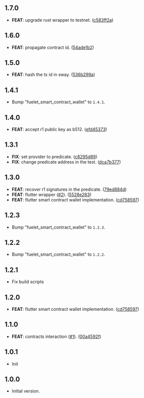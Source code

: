 ## 1.7.0

 - **FEAT**: upgrade rust wrapper to testnet. ([c583ff2a](https://github.com/Fuelet/SmartContractWalletSDK/commit/c583ff2af6c602c2b9102512d6d500603be1f65a))

## 1.6.0

 - **FEAT**: propagate contract id. ([54ade1b2](https://github.com/Fuelet/SmartContractWalletSDK/commit/54ade1b230558508f9c978589d94f2fa3c82a44d))

## 1.5.0

 - **FEAT**: hash the tx id in sway. ([536b299a](https://github.com/Fuelet/SmartContractWalletSDK/commit/536b299ac37db3966896141819a404d32a2f8c7a))

## 1.4.1

 - Bump "fuelet_smart_contract_wallet" to `1.4.1`.

## 1.4.0

 - **FEAT**: accept r1 public key as b512. ([efd45373](https://github.com/Fuelet/SmartContractWalletSDK/commit/efd453737a35a28f26daa7c46c37e724810d9640))

## 1.3.1

 - **FIX**: set provider to predicate. ([c8295d89](https://github.com/Fuelet/SmartContractWalletSDK/commit/c8295d8969923534af6da3a517a6afbf8f4b5415))
 - **FIX**: change predicate address in the test. ([dca7b377](https://github.com/Fuelet/SmartContractWalletSDK/commit/dca7b37759b87cd3a2d1c37a449bce9f02c81309))

## 1.3.0

 - **FEAT**: recover r1 signatures in the predicate. ([79ed884d](https://github.com/Fuelet/SmartContractWalletSDK/commit/79ed884de6986a89fb2970de820ebb162855e4d6))
 - **FEAT**: flutter wrapper ([#2](https://github.com/Fuelet/SmartContractWalletSDK/issues/2)). ([5528e283](https://github.com/Fuelet/SmartContractWalletSDK/commit/5528e283524226c2caf308b11f85af0e911c41e0))
 - **FEAT**: flutter smart contract wallet implementation. ([cd758597](https://github.com/Fuelet/SmartContractWalletSDK/commit/cd75859773691a3646d8843ffc2dd153c8798f81))

## 1.2.3

 - Bump "fuelet_smart_contract_wallet" to `1.2.3`.

## 1.2.2

 - Bump "fuelet_smart_contract_wallet" to `1.2.2`.

## 1.2.1

 - Fix build scripts

## 1.2.0

 - **FEAT**: flutter smart contract wallet implementation. ([cd758597](https://github.com/Fuelet/SmartContractWalletSDK/commit/cd75859773691a3646d8843ffc2dd153c8798f81))

## 1.1.0

 - **FEAT**: contracts interaction ([#1](https://github.com/Fuelet/SmartContractWalletSDK/issues/1)). ([00a4592f](https://github.com/Fuelet/SmartContractWalletSDK/commit/00a4592f0da26750d531466bd11af06331b568f3))

## 1.0.1

 - Init

## 1.0.0

- Initial version.
